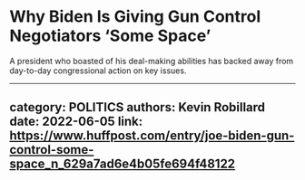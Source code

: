 # Why Biden Is Giving Gun Control Negotiators ‘Some Space’

A president who boasted of his deal-making abilities has backed away from day-to-day congressional action on key issues.

---
category: POLITICS
authors: Kevin Robillard
date: 2022-06-05
link: https://www.huffpost.com/entry/joe-biden-gun-control-some-space_n_629a7ad6e4b05fe694f48122
---
